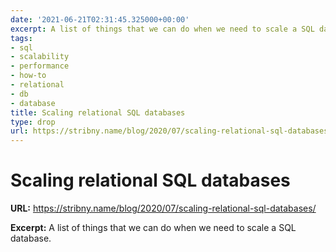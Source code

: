 ```yaml
---
date: '2021-06-21T02:31:45.325000+00:00'
excerpt: A list of things that we can do when we need to scale a SQL database.
tags:
- sql
- scalability
- performance
- how-to
- relational
- db
- database
title: Scaling relational SQL databases
type: drop
url: https://stribny.name/blog/2020/07/scaling-relational-sql-databases/
---
```


# Scaling relational SQL databases

**URL:** https://stribny.name/blog/2020/07/scaling-relational-sql-databases/

**Excerpt:** A list of things that we can do when we need to scale a SQL database.

